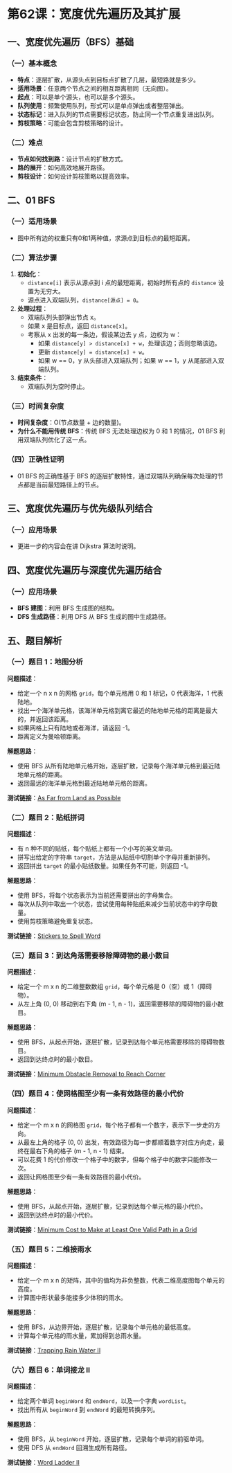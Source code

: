 # 第62课：宽度优先遍历及其扩展

## 一、宽度优先遍历（BFS）基础

### （一）基本概念

- **特点**：逐层扩散，从源头点到目标点扩散了几层，最短路就是多少。
- **适用场景**：任意两个节点之间的相互距离相同（无向图）。
- **起点**：可以是单个源头，也可以是多个源头。
- **队列使用**：频繁使用队列，形式可以是单点弹出或者整层弹出。
- **状态标记**：进入队列的节点需要标记状态，防止同一个节点重复进出队列。
- **剪枝策略**：可能会包含剪枝策略的设计。

### （二）难点

- **节点如何找到路**：设计节点的扩散方式。
- **路的展开**：如何高效地展开路径。
- **剪枝设计**：如何设计剪枝策略以提高效率。

## 二、01 BFS

### （一）适用场景

- 图中所有边的权重只有0和1两种值，求源点到目标点的最短距离。

### （二）算法步骤

1. **初始化**：
   - `distance[i]` 表示从源点到 i 点的最短距离，初始时所有点的 `distance` 设置为无穷大。
   - 源点进入双端队列，`distance[源点] = 0`。
2. **处理过程**：
   - 双端队列头部弹出节点 x。
   - 如果 x 是目标点，返回 `distance[x]`。
   - 考察从 x 出发的每一条边，假设某边去 y 点，边权为 w：
     - 如果 `distance[y] > distance[x] + w`，处理该边；否则忽略该边。
     - 更新 `distance[y] = distance[x] + w`。
     - 如果 w == 0，y 从头部进入双端队列；如果 w == 1，y 从尾部进入双端队列。
3. **结束条件**：
   - 双端队列为空时停止。

### （三）时间复杂度

- **时间复杂度**：O(节点数量 + 边的数量)。
- **为什么不能用传统 BFS**：传统 BFS 无法处理边权为 0 和 1 的情况，01 BFS 利用双端队列优化了这一点。

### （四）正确性证明

- 01 BFS 的正确性基于 BFS 的逐层扩散特性，通过双端队列确保每次处理的节点都是当前最短路径上的节点。

## 三、宽度优先遍历与优先级队列结合

### （一）应用场景

- 更进一步的内容会在讲 Dijkstra 算法时说明。

## 四、宽度优先遍历与深度优先遍历结合

### （一）应用场景

- **BFS 建图**：利用 BFS 生成图的结构。
- **DFS 生成路径**：利用 DFS 从 BFS 生成的图中生成路径。

## 五、题目解析

### （一）题目 1：地图分析

**问题描述**：

- 给定一个 n x n 的网格 `grid`，每个单元格用 0 和 1 标记，0 代表海洋，1 代表陆地。
- 找出一个海洋单元格，该海洋单元格到离它最近的陆地单元格的距离是最大的，并返回该距离。
- 如果网格上只有陆地或者海洋，请返回 -1。
- 距离定义为曼哈顿距离。

**解题思路**：

- 使用 BFS 从所有陆地单元格开始，逐层扩散，记录每个海洋单元格到最近陆地单元格的距离。
- 返回最远的海洋单元格到最近陆地单元格的距离。

**测试链接**：[As Far from Land as Possible](https://leetcode.cn/problems/as-far-from-land-as-possible/)

### （二）题目 2：贴纸拼词

**问题描述**：

- 有 n 种不同的贴纸，每个贴纸上都有一个小写的英文单词。
- 拼写出给定的字符串 `target`，方法是从贴纸中切割单个字母并重新排列。
- 返回拼出 `target` 的最小贴纸数量。如果任务不可能，则返回 -1。

**解题思路**：

- 使用 BFS，将每个状态表示为当前还需要拼出的字母集合。
- 每次从队列中取出一个状态，尝试使用每种贴纸来减少当前状态中的字母数量。
- 使用剪枝策略避免重复状态。

**测试链接**：[Stickers to Spell Word](https://leetcode.cn/problems/stickers-to-spell-word/)

### （三）题目 3：到达角落需要移除障碍物的最小数目

**问题描述**：

- 给定一个 m x n 的二维整数数组 `grid`，每个单元格是 0（空）或 1（障碍物）。
- 从左上角 (0, 0) 移动到右下角 (m - 1, n - 1)，返回需要移除的障碍物的最小数目。

**解题思路**：

- 使用 BFS，从起点开始，逐层扩散，记录到达每个单元格需要移除的障碍物数目。
- 返回到达终点时的最小数目。

**测试链接**：[Minimum Obstacle Removal to Reach Corner](https://leetcode.cn/problems/minimum-obstacle-removal-to-reach-corner/)

### （四）题目 4：使网格图至少有一条有效路径的最小代价

**问题描述**：

- 给定一个 m x n 的网格图 `grid`，每个格子都有一个数字，表示下一步走的方向。
- 从最左上角的格子 (0, 0) 出发，有效路径为每一步都顺着数字对应方向走，最终在最右下角的格子 (m - 1, n - 1) 结束。
- 可以花费 1 的代价修改一个格子中的数字，但每个格子中的数字只能修改一次。
- 返回让网格图至少有一条有效路径的最小代价。

**解题思路**：

- 使用 BFS，从起点开始，逐层扩散，记录到达每个单元格的最小代价。
- 返回到达终点时的最小代价。

**测试链接**：[Minimum Cost to Make at Least One Valid Path in a Grid](https://leetcode.cn/problems/minimum-cost-to-make-at-least-one-valid-path-in-a-grid/)

### （五）题目 5：二维接雨水

**问题描述**：

- 给定一个 m x n 的矩阵，其中的值均为非负整数，代表二维高度图每个单元的高度。
- 计算图中形状最多能接多少体积的雨水。

**解题思路**：

- 使用 BFS，从边界开始，逐层扩散，记录每个单元格的最低高度。
- 计算每个单元格的雨水量，累加得到总雨水量。

**测试链接**：[Trapping Rain Water II](https://leetcode.cn/problems/trapping-rain-water-ii/)

### （六）题目 6：单词接龙 II

**问题描述**：

- 给定两个单词 `beginWord` 和 `endWord`，以及一个字典 `wordList`。
- 找出所有从 `beginWord` 到 `endWord` 的最短转换序列。

**解题思路**：

- 使用 BFS，从 `beginWord` 开始，逐层扩散，记录每个单词的前驱单词。
- 使用 DFS 从 `endWord` 回溯生成所有路径。

**测试链接**：[Word Ladder II](https://leetcode.cn/problems/word-ladder-ii/)